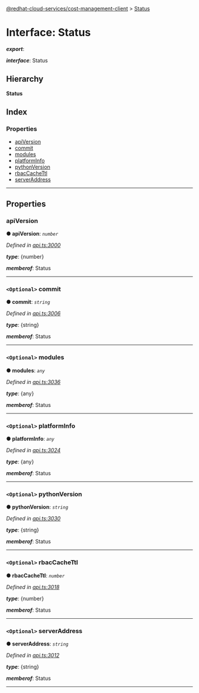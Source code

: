 [@redhat-cloud-services/cost-management-client](../README.md) > [Status](../interfaces/status.md)

# Interface: Status

*__export__*: 

*__interface__*: Status

## Hierarchy

**Status**

## Index

### Properties

* [apiVersion](status.md#apiversion)
* [commit](status.md#commit)
* [modules](status.md#modules)
* [platformInfo](status.md#platforminfo)
* [pythonVersion](status.md#pythonversion)
* [rbacCacheTtl](status.md#rbaccachettl)
* [serverAddress](status.md#serveraddress)

---

## Properties

<a id="apiversion"></a>

###  apiVersion

**● apiVersion**: *`number`*

*Defined in [api.ts:3000](https://github.com/RedHatInsights/javascript-clients/blob/master/packages/cost-management/api.ts#L3000)*

*__type__*: {number}

*__memberof__*: Status

___
<a id="commit"></a>

### `<Optional>` commit

**● commit**: *`string`*

*Defined in [api.ts:3006](https://github.com/RedHatInsights/javascript-clients/blob/master/packages/cost-management/api.ts#L3006)*

*__type__*: {string}

*__memberof__*: Status

___
<a id="modules"></a>

### `<Optional>` modules

**● modules**: *`any`*

*Defined in [api.ts:3036](https://github.com/RedHatInsights/javascript-clients/blob/master/packages/cost-management/api.ts#L3036)*

*__type__*: {any}

*__memberof__*: Status

___
<a id="platforminfo"></a>

### `<Optional>` platformInfo

**● platformInfo**: *`any`*

*Defined in [api.ts:3024](https://github.com/RedHatInsights/javascript-clients/blob/master/packages/cost-management/api.ts#L3024)*

*__type__*: {any}

*__memberof__*: Status

___
<a id="pythonversion"></a>

### `<Optional>` pythonVersion

**● pythonVersion**: *`string`*

*Defined in [api.ts:3030](https://github.com/RedHatInsights/javascript-clients/blob/master/packages/cost-management/api.ts#L3030)*

*__type__*: {string}

*__memberof__*: Status

___
<a id="rbaccachettl"></a>

### `<Optional>` rbacCacheTtl

**● rbacCacheTtl**: *`number`*

*Defined in [api.ts:3018](https://github.com/RedHatInsights/javascript-clients/blob/master/packages/cost-management/api.ts#L3018)*

*__type__*: {number}

*__memberof__*: Status

___
<a id="serveraddress"></a>

### `<Optional>` serverAddress

**● serverAddress**: *`string`*

*Defined in [api.ts:3012](https://github.com/RedHatInsights/javascript-clients/blob/master/packages/cost-management/api.ts#L3012)*

*__type__*: {string}

*__memberof__*: Status

___

